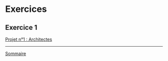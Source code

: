 # Exercices

## Exercice 1

[Projet n°1 : Architectes](./../Projet_architectes.md)

___________

[Sommaire](./../../../README.md)